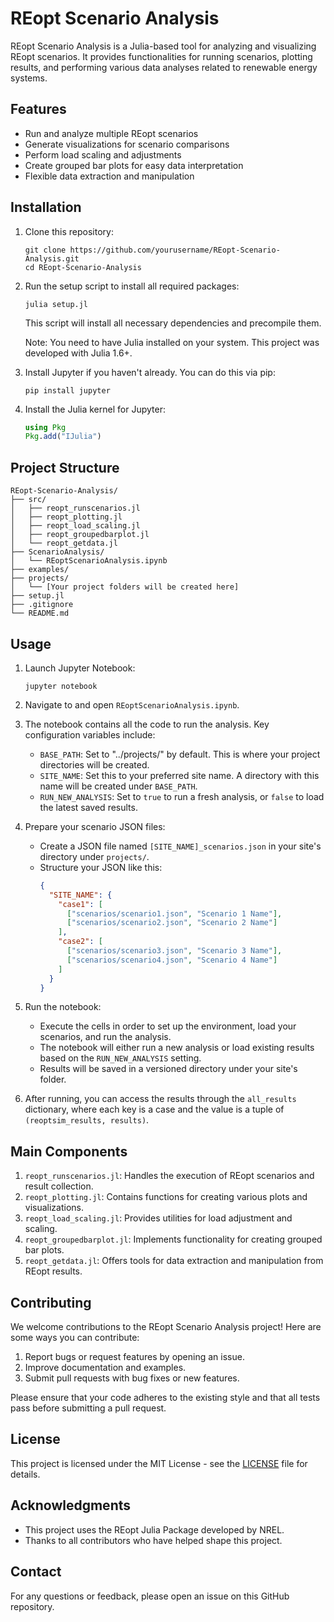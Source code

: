# REopt Scenario Analysis

REopt Scenario Analysis is a Julia-based tool for analyzing and visualizing REopt scenarios. It provides functionalities for running scenarios, plotting results, and performing various data analyses related to renewable energy systems.

## Features

- Run and analyze multiple REopt scenarios
- Generate visualizations for scenario comparisons
- Perform load scaling and adjustments
- Create grouped bar plots for easy data interpretation
- Flexible data extraction and manipulation

## Installation

1. Clone this repository:
   ```
   git clone https://github.com/yourusername/REopt-Scenario-Analysis.git
   cd REopt-Scenario-Analysis
   ```

2. Run the setup script to install all required packages:
   ```
   julia setup.jl
   ```

   This script will install all necessary dependencies and precompile them.

   Note: You need to have Julia installed on your system. This project was developed with Julia 1.6+.

3. Install Jupyter if you haven't already. You can do this via pip:
   ```
   pip install jupyter
   ```

4. Install the Julia kernel for Jupyter:
   ```julia
   using Pkg
   Pkg.add("IJulia")
   ```

## Project Structure

```
REopt-Scenario-Analysis/
├── src/
│   ├── reopt_runscenarios.jl
│   ├── reopt_plotting.jl
│   ├── reopt_load_scaling.jl
│   ├── reopt_groupedbarplot.jl
│   └── reopt_getdata.jl
├── ScenarioAnalysis/
│   └── REoptScenarioAnalysis.ipynb
├── examples/
├── projects/
│   └── [Your project folders will be created here]
├── setup.jl
├── .gitignore
└── README.md
```

## Usage

1. Launch Jupyter Notebook:
   ```
   jupyter notebook
   ```

2. Navigate to and open `REoptScenarioAnalysis.ipynb`.

3. The notebook contains all the code to run the analysis. Key configuration variables include:

   - `BASE_PATH`: Set to "../projects/" by default. This is where your project directories will be created.
   - `SITE_NAME`: Set this to your preferred site name. A directory with this name will be created under `BASE_PATH`.
   - `RUN_NEW_ANALYSIS`: Set to `true` to run a fresh analysis, or `false` to load the latest saved results.

4. Prepare your scenario JSON files:
   - Create a JSON file named `[SITE_NAME]_scenarios.json` in your site's directory under `projects/`.
   - Structure your JSON like this:
     ```json
     {
       "SITE_NAME": {
         "case1": [
           ["scenarios/scenario1.json", "Scenario 1 Name"],
           ["scenarios/scenario2.json", "Scenario 2 Name"]
         ],
         "case2": [
           ["scenarios/scenario3.json", "Scenario 3 Name"],
           ["scenarios/scenario4.json", "Scenario 4 Name"]
         ]
       }
     }
     ```

5. Run the notebook:
   - Execute the cells in order to set up the environment, load your scenarios, and run the analysis.
   - The notebook will either run a new analysis or load existing results based on the `RUN_NEW_ANALYSIS` setting.
   - Results will be saved in a versioned directory under your site's folder.

6. After running, you can access the results through the `all_results` dictionary, where each key is a case and the value is a tuple of `(reoptsim_results, results)`.


## Main Components

1. `reopt_runscenarios.jl`: Handles the execution of REopt scenarios and result collection.
2. `reopt_plotting.jl`: Contains functions for creating various plots and visualizations.
3. `reopt_load_scaling.jl`: Provides utilities for load adjustment and scaling.
4. `reopt_groupedbarplot.jl`: Implements functionality for creating grouped bar plots.
5. `reopt_getdata.jl`: Offers tools for data extraction and manipulation from REopt results.

## Contributing

We welcome contributions to the REopt Scenario Analysis project! Here are some ways you can contribute:

1. Report bugs or request features by opening an issue.
2. Improve documentation and examples.
3. Submit pull requests with bug fixes or new features.

Please ensure that your code adheres to the existing style and that all tests pass before submitting a pull request.


## License

This project is licensed under the MIT License - see the [LICENSE](LICENSE) file for details.

## Acknowledgments

- This project uses the REopt Julia Package developed by NREL.
- Thanks to all contributors who have helped shape this project.

## Contact

For any questions or feedback, please open an issue on this GitHub repository.
